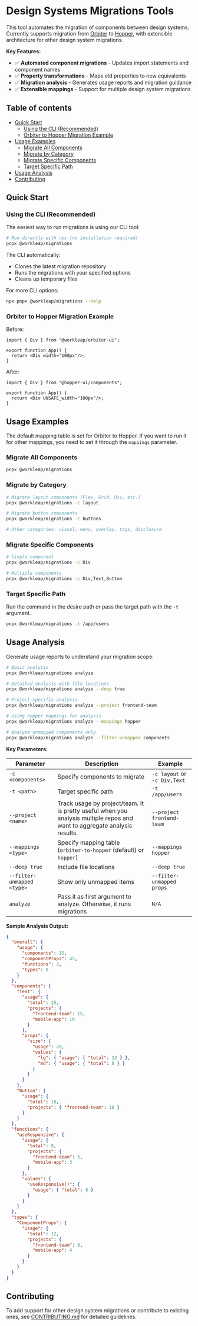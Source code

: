 # Design Systems Migrations Tools <!-- omit in toc -->

This tool automates the migration of components between design systems. Currently supports migration from [Orbiter](https://github.com/workleap/wl-orbiter) to [Hopper](https://github.com/workleap/wl-hopper), with extensible architecture for other design system migrations.

**Key Features:**

- ✅ **Automated component migrations** - Updates import statements and component names
- ✅ **Property transformations** - Maps old properties to new equivalents
- ✅ **Migration analysis** - Generates usage reports and migration guidance
- ✅ **Extensible mappings** - Support for multiple design system migrations

## Table of contents <!-- omit in toc -->

- [Quick Start](#quick-start)
  - [Using the CLI (Recommended)](#using-the-cli-recommended)
  - [Orbiter to Hopper Migration Example](#orbiter-to-hopper-migration-example)
- [Usage Examples](#usage-examples)
  - [Migrate All Components](#migrate-all-components)
  - [Migrate by Category](#migrate-by-category)
  - [Migrate Specific Components](#migrate-specific-components)
  - [Target Specific Path](#target-specific-path)
- [Usage Analysis](#usage-analysis)
- [Contributing](#contributing)

## Quick Start

### Using the CLI (Recommended)

The easiest way to run migrations is using our CLI tool:

```bash
# Run directly with npx (no installation required)
pnpx @workleap/migrations
```

The CLI automatically:

- Clones the latest migration repository
- Runs the migrations with your specified options
- Cleans up temporary files

For more CLI options:

```bash
npx pnpx @workleap/migrations --help
```

### Orbiter to Hopper Migration Example

Before:

```tsx
import { Div } from "@workleap/orbiter-ui";

export function App() {
  return <Div width="100px"/>;
}
```

After:

```tsx
import { Div } from "@hopper-ui/components";

export function App() {
  return <Div UNSAFE_width="100px"/>;
}
```

## Usage Examples

The default mapping table is set for Orbiter to Hopper. If you want to run it for other mappings, you need to set it through the `mappings` parameter.  

### Migrate All Components

```bash
pnpx @workleap/migrations
```

### Migrate by Category

```bash
# Migrate layout components (Flex, Grid, Div, etc.)
pnpx @workleap/migrations -c layout

# Migrate button components
pnpx @workleap/migrations -c buttons

# Other categories: visual, menu, overlay, tags, disclosure
```

### Migrate Specific Components

```bash
# Single component
pnpx @workleap/migrations -c Div

# Multiple components
pnpx @workleap/migrations -c Div,Text,Button
```

### Target Specific Path

Run the command in the desire path or pass the target path with the `-t` argument.

```bash
pnpx @workleap/migrations -t /app/users
```

## Usage Analysis

Generate usage reports to understand your migration scope:

```bash
# Basic analysis
pnpx @workleap/migrations analyze 

# Detailed analysis with file locations
pnpx @workleap/migrations analyze --deep true

# Project-specific analysis
pnpx @workleap/migrations analyze --project frontend-team

# Using hopper mappings for analysis
pnpx @workleap/migrations analyze --mappings hopper

# Analyze unmapped components only
pnpx @workleap/migrations analyze --filter-unmapped components
```

**Key Parameters:**

| Parameter | Description | Example |
|-----------|-------------|---------|
| `-c <components>` | Specify components to migrate | `-c layout` or `-c Div,Text` |
| `-t <path>` | Target specific path | `-t /app/users` |
| `--project <name>` | Track usage by project/team. It is pretty useful when you analysis multiple repos and want to aggregate analysis results. | `--project frontend-team` |
| `--mappings <type>` | Specify mapping table (`orbiter-to-hopper` (default) or `hopper`) | `--mappings hopper` |
| `--deep true` | Include file locations | `--deep true` |
| `--filter-unmapped <type>` | Show only unmapped items | `--filter-unmapped props` |
| `analyze` | Pass it as first argument to analyze. Otherwise, it runs migrations | `N/A` |

**Sample Analysis Output:**

```json
{
  "overall": {
    "usage": {
      "components": 15,
      "componentProps": 45,
      "functions": 3,
      "types": 8
    }
  },
  "components": {
    "Text": {
      "usage": {
        "total": 25,
        "projects": {
          "frontend-team": 15,
          "mobile-app": 10
        }
      },
      "props": {
        "size": {
          "usage": 20,
          "values": {
            "lg": { "usage": { "total": 12 } },
            "md": { "usage": { "total": 8 } }
          }
        }
      }
    },
    "Button": {
      "usage": {
        "total": 18,
        "projects": { "frontend-team": 18 }
      }
    }
  },
  "functions": {
    "useResponsive": {
      "usage": {
        "total": 8,
        "projects": {
          "frontend-team": 5,
          "mobile-app": 3
        }
      },
      "values": {
        "useResponsive()": {
          "usage": { "total": 8 }
        }
      }
    }
  },
  "types": {
    "ComponentProps": {
      "usage": {
        "total": 12,
        "projects": {
          "frontend-team": 8,
          "mobile-app": 4
        }
      }
    }
  }
}
```

## Contributing

To add support for other design system migrations or contribute to existing ones, see [CONTRIBUTING.md](CONTRIBUTING.md) for detailed guidelines.
